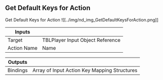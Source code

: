 ## Get Default Keys for Action
Get Default Keys for Action
![[../img/nd_img_GetDefaultKeysForAction.png]]

|Inputs||
|--|--|
| Target | TBLPlayer Input Object Reference |
| Action Name | Name |

|Outputs||
|--|--|
| Bindings | Array of Input Action Key Mapping Structures |
